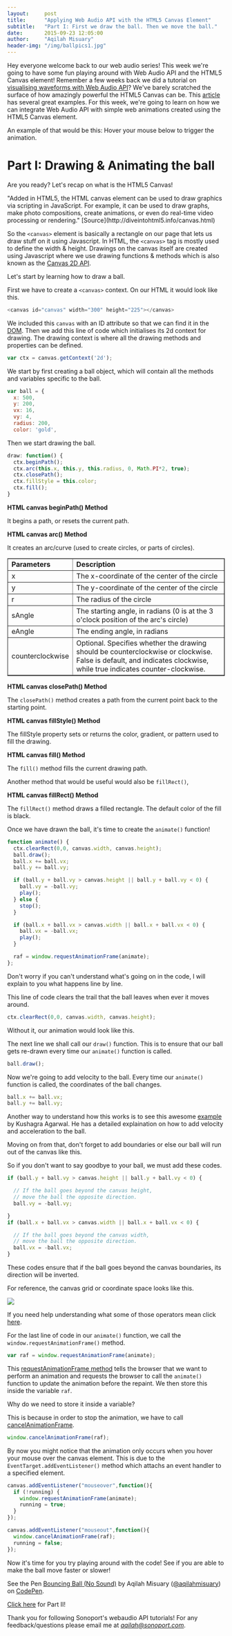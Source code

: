 ```yaml
---
layout:     post
title:      "Applying Web Audio API with the HTML5 Canvas Element"
subtitle:   "Part I: First we draw the ball. Then we move the ball."
date:       2015-09-23 12:05:00
author:     "Aqilah Misuary"
header-img: "/img/ballpics1.jpg"
---
```

Hey everyone welcome back to our web audio series! This week we're going to have some fun playing around with Web Audio API and the HTML5 Canvas element! Remember a few weeks back we did a tutorial on [visualising waveforms with Web Audio API](http://sonoport.github.io/visualising-waveforms-with-web-audio.html)? We've barely scratched the surface of how amazingly powerful the HTML5 Canvas can be. This [article](http://artatm.com/2012/01/23-truly-amazing-and-unbelievable-html5-canvas-and-javascript-experiments/) has several great examples. For this week, we're going to learn on how we can integrate Web Audio API with simple web animations created using the HTML5 Canvas element.

An example of that would be this: Hover your mouse below to trigger the animation.

<div class="canvas"><canvas id="canvas" width="800" height="523"></canvas></div>

<p><h1>Part I: Drawing & Animating the ball</h1></p>

Are you ready? Let's recap on what is the HTML5 Canvas!

</h4>"Added in HTML5, the HTML canvas element can be used to draw graphics via scripting in JavaScript. For example, it can be used to draw graphs, make photo compositions, create animations, or even do real-time video processing or rendering."</h4>
[Source](http://diveintohtml5.info/canvas.html)

So the `<canvas>` element is basically a rectangle on our page that lets us draw stuff on it using Javascript. In HTML, the `<canvas>` tag is mostly used to define the width & height. Drawings on the canvas itself are created using Javascript where we use drawing functions & methods which is also known as the [Canvas 2D API](http://www.w3.org/TR/2dcontext/).

Let's start by learning how to draw a ball.

First we have to create a `<canvas>` context. On our HTML it would look like this.

```js
<canvas id="canvas" width="300" height="225"></canvas>
```

We included this `canvas` with an ID attribute so that we can find it in the [DOM](http://www.w3.org/DOM/). Then we add this line of code which initialises its 2d context for drawing. The drawing context is where all the drawing methods and properties can be defined.

```js
var ctx = canvas.getContext('2d');
```

We start by first creating a ball object, which will contain all the methods and variables specific to the ball.

```js
var ball = {
  x: 500,
  y: 200,
  vx: 16,
  vy: 4,
  radius: 200,
  color: 'gold',
```
Then we start drawing the ball.

```js
draw: function() {
  ctx.beginPath();
  ctx.arc(this.x, this.y, this.radius, 0, Math.PI*2, true);
  ctx.closePath();
  ctx.fillStyle = this.color;
  ctx.fill();
}
```
**<span>HTML canvas beginPath() Method</span>**

It begins a path, or resets the current path.

**<span>HTML canvas arc() Method</span>**

It creates an arc/curve (used to create circles, or parts of circles).

<table border="1" style="width:100%">
   <tr>
    <td><b>Parameters</b></td>
    <td><b>Description</b></td>
  </tr>
  <tr>
    <td>x</td>
    <td>The x-coordinate of the center of the circle</td>
  </tr>
  <tr>
    <td>y</td>
    <td>The y-coordinate of the center of the circle</td>
  </tr>
  <tr>
    <td>r</td>
    <td>The radius of the circle</td>
  </tr>
  <tr>
    <td>sAngle</td>
    <td>The starting angle, in radians (0 is at the 3 o'clock position of the arc's circle)</td>
  </tr>
  <tr>
    <td>eAngle</td>
    <td>The ending angle, in radians</td>
  </tr>
  <tr>
    <td>counterclockwise</td>
    <td>Optional. Specifies whether the drawing should be counterclockwise or clockwise. False is default, and indicates clockwise, while true indicates counter-clockwise.</td>
  </tr>
</table>

**<span>HTML canvas closePath() Method</span>**

The `closePath()` method creates a path from the current point back to the starting point.

**<span>HTML canvas fillStyle() Method</span>**

The fillStyle property sets or returns the color, gradient, or pattern used to fill the drawing.

**<span>HTML canvas fill() Method</span>**

The `fill()` method fills the current drawing path.

Another method that would be useful would also be `fillRect()`,

**<span>HTML canvas fillRect() Method</span>**

The `fillRect()` method draws a filled rectangle. The default color of the fill is black.

Once we have drawn the ball, it's time to create the `animate()` function!

```js
function animate() {
  ctx.clearRect(0,0, canvas.width, canvas.height);
  ball.draw();
  ball.x += ball.vx;
  ball.y += ball.vy;

  if (ball.y + ball.vy > canvas.height || ball.y + ball.vy < 0) {
    ball.vy = -ball.vy;
    play();
  } else {
    stop();
  }

  if (ball.x + ball.vx > canvas.width || ball.x + ball.vx < 0) {
    ball.vx = -ball.vx;
    play();
  }

  raf = window.requestAnimationFrame(animate);
};
```
Don't worry if you can't understand what's going on in the code, I will explain to you what happens line by line.

This line of code clears the trail that the ball leaves when ever it moves around.

```js
ctx.clearRect(0,0, canvas.width, canvas.height);
```

Without it, our animation would look like this.

<div class="canvas"><canvas id="canvas3" width="800" height="523"></canvas></div>

The next line we shall call our `draw()` function. This is to ensure that our ball gets re-drawn every time our `animate()` function is called.

```js
ball.draw();
```

Now we're going to add velocity to the ball. Every time our `animate()` function is called, the coordinates of the ball changes.

```js
ball.x += ball.vx;
ball.y += ball.vy;
```

Another way to understand how this works is to see this awesome [example](http://cssdeck.com/labs/lets-make-a-bouncing-ball-in-html5-canvas) by Kushagra Agarwal. He has a detailed explaination on how to add velocity and acceleration to the ball.

Moving on from that, don't forget to add boundaries or else our ball will run out of the canvas like this.

<div class="canvas"><canvas id="canvas4" width="800" height="523"></canvas></div>

So if you don't want to say goodbye to your ball, we must add these codes.

```js
if (ball.y + ball.vy > canvas.height || ball.y + ball.vy < 0) {

  // If the ball goes beyond the canvas height,
  // move the ball the opposite direction.
  ball.vy = -ball.vy;

}
if (ball.x + ball.vx > canvas.width || ball.x + ball.vx < 0) {

  // If the ball goes beyond the canvas width,
  // move the ball the opposite direction.
  ball.vx = -ball.vx;
}
```

These codes ensure that if the ball goes beyond the canvas boundaries, its direction will be inverted.

For reference, the canvas grid or coordinate space looks like this.

<img src="/img/canvascoordinates.png">

If you need help understanding what some of those operators mean click [here](http://www.tutorialspoint.com/computer_programming/computer_programming_operators.htm).

For the last line of code in our `animate()` function, we call the `window.requestAnimationFrame()` method.

```js
var raf = window.requestAnimationFrame(animate);
```

This [requestAnimationFrame method](https://developer.mozilla.org/en-US/docs/Web/API/window/requestAnimationFrame) tells the browser that we want to perform an animation and requests the browser to call the `animate()` function to update the animation before the repaint. We then store this inside the variable `raf`.

Why do we need to store it inside a variable?

This is because in order to stop the animation, we have to call [cancelAnimationFrame](https://developer.mozilla.org/en-US/docs/Web/API/Window/cancelAnimationFrame).

```js
window.cancelAnimationFrame(raf);
```

By now you might notice that the animation only occurs when you hover your mouse over the canvas element. This is due to the `EventTarget.addEventListener()` method which attachs an event handler to a specified element.

```js
canvas.addEventListener("mouseover",function(){
  if (!running) {
    window.requestAnimationFrame(animate);
    running = true;
  }
});

canvas.addEventListener("mouseout",function(){
  window.cancelAnimationFrame(raf);
  running = false;
});
```

Now it's time for you try playing around with the code! See if you are able to make the ball move faster or slower!

<p data-height="436" data-theme-id="0" data-slug-hash="vNKaGp" data-default-tab="result" data-user="aqilahmisuary" class='codepen'>See the Pen <a href='http://codepen.io/aqilahmisuary/pen/vNKaGp/'>Bouncing Ball (No Sound)</a> by Aqilah Misuary (<a href='http://codepen.io/aqilahmisuary'>@aqilahmisuary</a>) on <a href='http://codepen.io'>CodePen</a>.</p>
<script async src="//assets.codepen.io/assets/embed/ei.js"></script>

[Click here](http://sonoport.github.io/web-audio-and-canva-partII.html) for Part II!

Thank you for following Sonoport's webaudio API tutorials! For any feedback/questions please email me at *aqilah@sonoport.com*.

<script src="js/canva.js"></script>
<script src="js/canvasexamples.js"></script>
<link rel="stylesheet" href="css/canva.css">


















